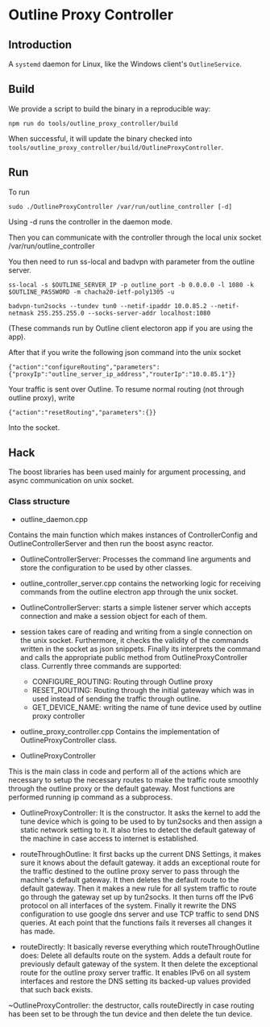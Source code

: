 # Outline Proxy Controller

## Introduction

A `systemd` daemon for Linux, like the Windows client's `OutlineService`.

## Build

We provide a script to build the binary in a reproducible way:

    npm run do tools/outline_proxy_controller/build

When successful, it will update the binary checked into `tools/outline_proxy_controller/build/OutlineProxyController`.

## Run

To run 

    sudo ./OutlineProxyController /var/run/outline_controller [-d]
        
Using -d runs the controller in the daemon mode.

Then you can communicate with the controller through the local unix socket /var/run/outline_controller

You then need to run ss-local and badvpn with parameter from the outline server.
    
    ss-local -s $OUTLINE_SERVER_IP -p outline_port -b 0.0.0.0 -l 1080 -k $OUTLINE_PASSWORD -m chacha20-ietf-poly1305 -u

    badvpn-tun2socks --tundev tun0 --netif-ipaddr 10.0.85.2 --netif-netmask 255.255.255.0 --socks-server-addr localhost:1080
    
(These commands run by Outline client electoron app if you are using the app).

After that if you write the following json command into the unix socket
    
    {"action":"configureRouting","parameters":{"proxyIp":"outline_server_ip_address","routerIp":"10.0.85.1"}}
    
Your traffic is sent over Outline. To resume normal routing (not through outline proxy), write 

    {"action":"resetRouting","parameters":{}}
    
Into the socket.

## Hack

The boost libraries has been used mainly for argument processing, and async communication on unix socket.

### Class structure

* outline_daemon.cpp

Contains the main function which makes instances of ControllerConfig and OutlineControllerServer and then run the boost async reactor.

  * OutlineControllerServer: Processes the command line arguments and store the configuration to be used by other classes.

* outline_controller_server.cpp
  contains the networking logic for receiving commands from the outline electron app through the unix socket.

 * OutlineControllerServer:
  starts a simple listener server which accepts connection and make a session object for each of them.
   
 * session
  takes care of reading and writing from a single connection on the unix socket. Furthermore, it checks the validity of the commands written in the socket as json snippets. Finally its interprets the command and calls the appropriate public method from OutlineProxyController class. Currently three commands are supported:
    - CONFIGURE_ROUTING: Routing through Outline proxy
    - RESET_ROUTING: Routing through the initial gateway which was in used instead of sending the traffic through outline.
    - GET_DEVICE_NAME: writing the name of tune device used by outline proxy controller
 
* outline_proxy_controller.cpp
  Contains the implementation of OutlineProxyController class.
  
 * OutlineProxyController
  
  This is the main class in code and perform all of the actions which are necessary to setup the necessary routes to make the traffic
  route smoothly through the outline proxy or the default gateway. Most functions are performed running ip command as a subprocess.
  
  - OutlineProxyController: It is the constructor. It asks the kernel to add the tune device which is going to be used to by tun2socks and then assign a static network setting to it. It also tries to detect the default gateway of the machine in case access to internet is established.
  
  - routeThroughOutline: It first backs up the current DNS Settings, it makes sure it knows about the default gateway. it adds an exceptional route for the traffic destined to the outline proxy server to pass through the machine's default gateway. It then deletes the default route to the default gateway. Then it makes a new rule for all system traffic to route go through the gateway set up by tun2socks. It then turns off the IPv6 protocol on all interfaces of the system. Finally it rewrite the DNS configuration to use google dns server and use TCP traffic to send DNS queries. At each point that the functions fails it reverses all changes it has made.

  - routeDirectly: It basically reverse everything which routeThroughOutline does: Delete all defaults route on the system. Adds a default route for previously default gateway of the system. It then delete the exceptional route for the outline proxy server traffic. It enables IPv6 on all system interfaces and restore the DNS setting its backed-up values provided that such back exists.
  
  ~OutlineProxyController: the destructor, calls routeDirectly in case routing has been set to be through the tun device and then delete the tun device.
